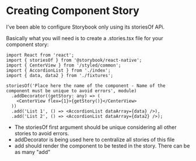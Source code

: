 # Creating Component Story

I've been able to configure Storybook only using its storiesOf APi.

Basically what you will need is to create a .stories.tsx file for your component story:

```tsx
import React from 'react';
import { storiesOf } from '@storybook/react-native';
import { CenterView } from '/styled/common';
import { AccordionList } from './index';
import { data, data2 } from './fixtures';

storiesOf('Place here the name of the component - Name of the component must be unique to avoid errors', module)
  .addDecorator((getStory: any) => (
    <CenterView flex={1}>{getStory()}</CenterView>
  ))
  .add('List 1', () => <AccordionList dataArray={data} />),
  .add('List 2', () => <AccordionList dataArray={data2} />);
```

- The storiesOf first argument should be unique considering all other stories to avoid errors. 
- addDecorator is being used here to centralize all stories of this file
- add should render the component to be tested in the story. There can be as many "add"  
